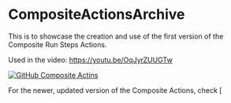 # CompositeActionsArchive

This is to showcase the creation and use of the first version of the Composite Run Steps Actions.

Used in the video: https://youtu.be/OqJyrZUUGTw

[![GitHub Composite Actins](https://img.youtube.com/vi/OqJyrZUUGTw/0.jpg)](https://www.youtube.com/watch?v=OqJyrZUUGTw)

For the newer, updated version of the Composite Actions, check [
